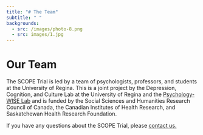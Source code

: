 ```yaml
---
title: "# The Team"
subtitle: " "
backgrounds:
  - src: /images/photo-8.png
  - src: images/1.jpg
---
```


# Our Team

The SCOPE Trial is led by a team of psychologists, professors, and students at the University of Regina. This is a joint project by the Depression, Cognition, and Culture Lab at the University of Regina and the [Psychology-WISE Lab](http://uregina.ca/~hadjista/) and is funded by the Social Sciences and Humanities Research Council of Canada, the Canadian Institutes of Health Research, and Saskatchewan Health Research Foundation.

If you have any questions about the SCOPE Trial, please [contact us.](/contact)
